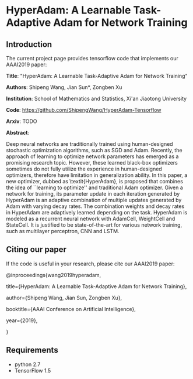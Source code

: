 HyperAdam: A Learnable Task-Adaptive Adam for Network Training
=
Introduction
-
The current project page provides tensorflow code that implements our AAAI2019 paper:

**Title**:  "HyperAdam: A Learnable Task-Adaptive Adam for Network Training"

**Authors**: Shipeng Wang, Jian Sun*, Zongben Xu

**Institution**: School of Mathematics and Statistics, Xi'an Jiaotong University

**Code**:  https://github.com/ShipengWang/HyperAdam-Tensorflow

**Arxiv**: TODO

**Abstract**:

Deep neural networks are traditionally trained using human-designed stochastic optimization algorithms, such as SGD and Adam. Recently, the approach of learning to optimize network parameters has emerged as a promising research topic. However, these learned black-box optimizers sometimes do not fully utilize  the experience in human-designed optimizers, therefore have limitation in generalization ability. In this paper, a new optimizer, dubbed as \textit{HyperAdam}, is proposed that combines the idea of ``learning to optimize'' and traditional Adam optimizer. Given a network for training, its parameter update in each iteration generated by HyperAdam is an adaptive combination of multiple updates generated by Adam with varying decay rates. The combination weights and decay rates in HyperAdam are adaptively learned depending on the task.  HyperAdam is  modeled as a recurrent neural network with AdamCell, WeightCell and StateCell. It is justified to be state-of-the-art for various network training, such as multilayer perceptron, CNN and LSTM.

Citing our paper
-
If the code is useful in your research, please cite our AAAI2019 paper:

@inproceedings{wang2019hyperadam,

title={HyperAdam: A Learnable Task-Adaptive Adam for Network Training},

author={Shipeng Wang, Jian Sun, Zongben Xu},

booktitle={AAAI Conference on Artificial Intelligence},

year={2019},

}

Requirements
-
+ python 2.7
+ TensorFlow 1.5



